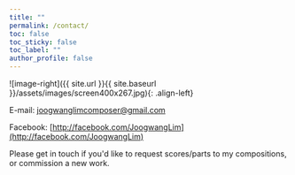 ```yaml
---
title: ""
permalink: /contact/
toc: false
toc_sticky: false
toc_label: ""
author_profile: false
---
```

![image-right]({{ site.url }}{{ site.baseurl }}/assets/images/screen400x267.jpg){: .align-left}

<i class="fas fa-envelope-square"></i> E-mail: [joogwanglimcomposer@gmail.com](mailto:joogwanglimcomposer@gmail.com)

<i class="fab fa-facebook-square"></i> Facebook: [http://facebook.com/JoogwangLim](http://facebook.com/JoogwangLim)

Please get in touch if you'd like to request scores/parts to my compositions, or commission a new work.
